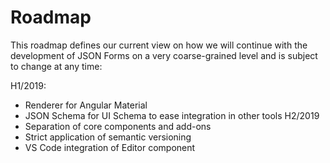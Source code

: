 # Roadmap

This roadmap defines our current view on how we will continue with the development of JSON Forms on a very coarse-grained level and is subject to change at any time:


H1/2019:
 * Renderer for Angular Material
 * JSON Schema for UI Schema to ease integration in other tools
 H2/2019
 * Separation of core components and add-ons
 * Strict application of semantic versioning
 * VS Code integration of Editor component
 
 

